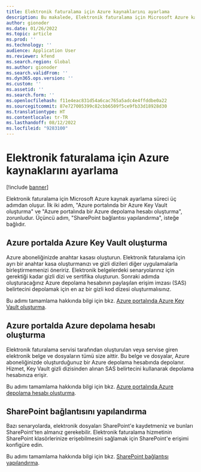 ```yaml
---
title: Elektronik faturalama için Azure kaynaklarını ayarlama
description: Bu makalede, Elektronik faturalama için Microsoft Azure kaynaklarını ayarlama işlemine genel bakış sağlanmaktadır.
author: gionoder
ms.date: 01/26/2022
ms.topic: article
ms.prod: ''
ms.technology: ''
audience: Application User
ms.reviewer: kfend
ms.search.region: Global
ms.author: gionoder
ms.search.validFrom: ''
ms.dyn365.ops.version: ''
ms.custom: ''
ms.assetid: ''
ms.search.form: ''
ms.openlocfilehash: f11e4eac831d54a6cac765a5adc4e4ffddbe0a22
ms.sourcegitcommit: 87e727005399c82cbb6509f5ce9fb33d18928d30
ms.translationtype: HT
ms.contentlocale: tr-TR
ms.lasthandoff: 08/12/2022
ms.locfileid: "9283100"
---
```

# <a name="set-up-azure-resources-for-electronic-invoicing"></a>Elektronik faturalama için Azure kaynaklarını ayarlama

[!include [banner](../includes/banner.md)]

Elektronik faturalama için Microsoft Azure kaynak ayarlama süreci üç adımdan oluşur. İlk iki adım, "Azure portalında bir Azure Key Vault oluşturma" ve "Azure portalında bir Azure depolama hesabı oluşturma", zorunludur. Üçüncü adım, "SharePoint bağlantısı yapılandırma", isteğe bağlıdır.

## <a name="create-an-azure-key-vault-in-the-azure-portal"></a>Azure portalda Azure Key Vault oluşturma

Azure aboneliğinizde anahtar kasası oluşturun. Elektronik faturalama için ayrı bir anahtar kasa oluşturmanızı ve gizli dizileri diğer uygulamalarla birleştirmemenizi öneririz. Elektronik belgelerdeki senaryolarınız için gerektiği kadar gizli dizi ve sertifika oluşturun. Sonraki adımda oluşturacağınız Azure depolama hesabının paylaşılan erişim imzası (SAS) belirtecini depolamak için en az bir gizli kod dizesi oluşturmalısınız.

Bu adımı tamamlama hakkında bilgi için bkz. [Azure portalında Azure Key Vault oluşturma](e-invoicing-create-azure-key-vault-azure-portal.md).

## <a name="create-an-azure-storage-account-in-the-azure-portal"></a>Azure portalda Azure depolama hesabı oluşturma

Elektronik faturalama servisi tarafından oluşturulan veya servise giren elektronik belge ve dosyaların tümü size aittir. Bu belge ve dosyalar, Azure aboneliğinizde oluşturduğunuz bir Azure depolama hesabında depolanır. Hizmet, Key Vault gizli dizisinden alınan SAS belirtecini kullanarak depolama hesabınıza erişir.

Bu adımı tamamlama hakkında bilgi için bkz. [Azure portalında Azure depolama hesabı oluşturma](e-invoicing-create-azure-storage-account-azure-portal.md).

## <a name="configure-a-sharepoint-connection"></a>SharePoint bağlantısını yapılandırma

Bazı senaryolarda, elektronik dosyaları SharePoint'e kaydetmeniz ve bunları SharePoint'ten almanız gerekebilir. Elektronik faturalama hizmetinin SharePoint klasörlerinize erişebilmesini sağlamak için SharePoint'e erişimi konfigüre edin.

Bu adımı tamamlama hakkında bilgi için bkz. [SharePoint bağlantısı yapılandırma](e-invoicing-create-sharepoint-connection.md).

